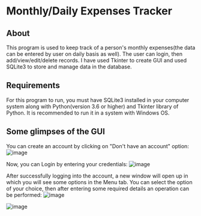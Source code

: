# Monthly/Daily Expenses Tracker
## About
This program is used to keep track of a person's monthly expenses(the data can be entered by user on daily basis as well). The user can login, then add/view/edit/delete records. I have used Tkinter to create GUI and used SQLite3 to store and manage data in the database.
## Requirements
For this program to run, you must have SQLite3 installed in your computer system along with Python(version 3.6 or higher) and Tkinter library of Python. It is recommended to run it in a system with Windows OS.
## Some glimpses of the GUI
You can create an account by clicking on "Don't have an account" option:
![image](https://user-images.githubusercontent.com/55046164/133920932-8605409e-536d-4f83-b9be-0054d372eb0f.png)

Now, you can Login by entering your credentials:
![image](https://user-images.githubusercontent.com/55046164/133923748-fb3653ab-de21-41cf-86fb-85c4b221467b.png)

After successfully logging into the account, a new window will open up in which you will see some options in the Menu tab. You can select the option of your choice, then after entering some required details an operation can be performed:
![image](https://user-images.githubusercontent.com/55046164/133924164-8d742c2a-08b9-467f-8984-f8234ff49559.png)

![image](https://user-images.githubusercontent.com/55046164/133920445-ba8179ef-5770-438a-ab29-9a4cec9d530d.png)

